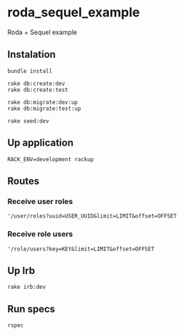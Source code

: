 # roda_sequel_example

Roda + Sequel example

## Instalation

    bundle install

    rake db:create:dev
    rake db:create:test

    rake db:migrate:dev:up
    rake db:migrate:test:up

    rake seed:dev

## Up application

    RACK_ENV=development rackup

## Routes

### Receive user roles
    
    '/user/roles?uuid=USER_UUID&limit=LIMIT&offset=OFFSET

### Receive role users

    '/role/users?key=KEY&limit=LIMIT&offset=OFFSET

## Up Irb

    rake irb:dev

## Run specs

    rspec